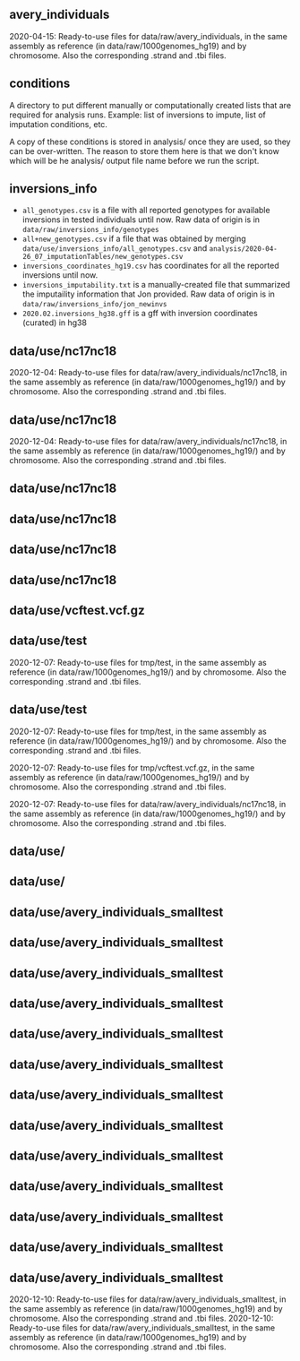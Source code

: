 ## avery_individuals
2020-04-15: Ready-to-use files for data/raw/avery_individuals, in the same assembly as reference (in data/raw/1000genomes_hg19) and by chromosome. Also the corresponding .strand and .tbi files.

## conditions
A directory to put different manually or computationally created lists that are required for analysis runs. Example: list of inversions to impute, list of imputation conditions, etc. 

A copy of these conditions is stored in analysis/ once they are used, so they can be over-written. The reason to store them here is that we don't know which will be he analysis/ output file name before we run the script. 

## inversions_info

* `all_genotypes.csv` is a file with all reported genotypes for available inversions in tested individuals until now. Raw data of origin is in `data/raw/inversions_info/genotypes`
* `all+new_genotypes.csv` if a file that was obtained by merging `data/use/inversions_info/all_genotypes.csv` and `analysis/2020-04-26_07_imputationTables/new_genotypes.csv`
* `inversions_coordinates_hg19.csv` has coordinates for all the reported inversions until now. 
* `inversions_imputability.txt` is a manually-created file that summarized the imputaility information that Jon provided. Raw data of origin is in `data/raw/inversions_info/jon_newinvs`
* `2020.02.inversions_hg38.gff` is a gff with inversion coordinates (curated) in hg38


## data/use/nc17nc18
2020-12-04: Ready-to-use files for data/raw/avery_individuals/nc17nc18, in the same assembly as reference (in data/raw/1000genomes_hg19/) and by chromosome. Also the corresponding .strand and .tbi files.

## data/use/nc17nc18
2020-12-04: Ready-to-use files for data/raw/avery_individuals/nc17nc18, in the same assembly as reference (in data/raw/1000genomes_hg19/) and by chromosome. Also the corresponding .strand and .tbi files.

## data/use/nc17nc18
## data/use/nc17nc18
## data/use/nc17nc18
## data/use/nc17nc18
## data/use/vcftest.vcf.gz
## data/use/test
2020-12-07: Ready-to-use files for tmp/test, in the same assembly as reference (in data/raw/1000genomes_hg19/) and by chromosome. Also the corresponding .strand and .tbi files.

## data/use/test
2020-12-07: Ready-to-use files for tmp/test, in the same assembly as reference (in data/raw/1000genomes_hg19/) and by chromosome. Also the corresponding .strand and .tbi files.

2020-12-07: Ready-to-use files for tmp/vcftest.vcf.gz, in the same assembly as reference (in data/raw/1000genomes_hg19/) and by chromosome. Also the corresponding .strand and .tbi files.

2020-12-07: Ready-to-use files for data/raw/avery_individuals/nc17nc18, in the same assembly as reference (in data/raw/1000genomes_hg19/) and by chromosome. Also the corresponding .strand and .tbi files.

## data/use/
## data/use/
## data/use/avery_individuals_smalltest
## data/use/avery_individuals_smalltest
## data/use/avery_individuals_smalltest
## data/use/avery_individuals_smalltest
## data/use/avery_individuals_smalltest
## data/use/avery_individuals_smalltest
## data/use/avery_individuals_smalltest
## data/use/avery_individuals_smalltest
## data/use/avery_individuals_smalltest
## data/use/avery_individuals_smalltest
## data/use/avery_individuals_smalltest
## data/use/avery_individuals_smalltest
## data/use/avery_individuals_smalltest
2020-12-10: Ready-to-use files for data/raw/avery_individuals_smalltest, in the same assembly as reference (in data/raw/1000genomes_hg19) and by chromosome. Also the corresponding .strand and .tbi files.
2020-12-10: Ready-to-use files for data/raw/avery_individuals_smalltest, in the same assembly as reference (in data/raw/1000genomes_hg19) and by chromosome. Also the corresponding .strand and .tbi files.
